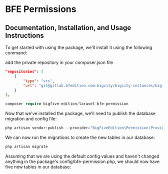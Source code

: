 # BFE Permissions

## Documentation, Installation, and Usage Instructions

To get started with using the package, we'll install it using the following command:

add the private repository in your composer.json file
```json
"repositories": [
	{
		"type": "vcs",
		"url": "git@gitlab.bfedition.com:bigcity/bigcity-instances/bigfiveedition-laravel-permission.git"
	}
],
```

```php
composer require bigfive-edition/laravel-bfe-permission
```
Now that we've installed the package, we'll need to publish the database migration and config file:

```php
php artisan vendor:publish --provider="BigFiveEdition\Permission\Providers\BfePermissionServiceProvider"
```
We can now run the migrations to create the new tables in our database:

```php
php artisan migrate
```
Assuming that we are using the default config values and haven't changed anything in the package's config/bfe-permission.php, 
we should now have five new tables in our database:
